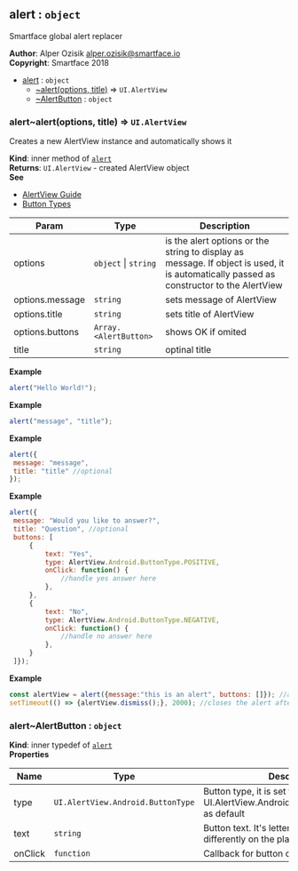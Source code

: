 <a name="module_alert"></a>

## alert : <code>object</code>
Smartface global alert replacer

**Author**: Alper Ozisik <alper.ozisik@smartface.io>  
**Copyright**: Smartface 2018  

* [alert](#module_alert) : <code>object</code>
    * [~alert(options, title)](#module_alert..alert) ⇒ <code>UI.AlertView</code>
    * [~AlertButton](#module_alert..AlertButton) : <code>object</code>

<a name="module_alert..alert"></a>

### alert~alert(options, title) ⇒ <code>UI.AlertView</code>
Creates a new AlertView instance and automatically shows it

**Kind**: inner method of [<code>alert</code>](#module_alert)  
**Returns**: <code>UI.AlertView</code> - created AlertView object  
**See**

- [AlertView Guide](https://developer.smartface.io/docs/alertview)
- [Button Types](http://ref.smartface.io/#!/api/UI.AlertView.Android.ButtonType)


| Param | Type | Description |
| --- | --- | --- |
| options | <code>object</code> \| <code>string</code> | is the alert options or the string to display as message. If object is used, it is automatically passed as constructor to the AlertView |
| options.message | <code>string</code> | sets message of AlertView |
| options.title | <code>string</code> | sets title of AlertView |
| options.buttons | <code>Array.&lt;AlertButton&gt;</code> | shows OK if omited |
| title | <code>string</code> | optinal title |

**Example**  
```js
alert("Hello World!");
```
**Example**  
```js
alert("message", "title");
```
**Example**  
```js
alert({
 message: "message",
 title: "title" //optional
});
```
**Example**  
```js
alert({
 message: "Would you like to answer?",
 title: "Question", //optional
 buttons: [
     {
         text: "Yes",
         type: AlertView.Android.ButtonType.POSITIVE,
         onClick: function() {
             //handle yes answer here
         },
     },
     {
         text: "No",
         type: AlertView.Android.ButtonType.NEGATIVE,
         onClick: function() {
             //handle no answer here
         },
     }
 ]});
```
**Example**  
```js
const alertView = alert({message:"this is an alert", buttons: []}); //alert without buttons
setTimeout(() => {alertView.dismiss();}, 2000); //closes the alert after 2 seconds
```
<a name="module_alert..AlertButton"></a>

### alert~AlertButton : <code>object</code>
**Kind**: inner typedef of [<code>alert</code>](#module_alert)  
**Properties**

| Name | Type | Description |
| --- | --- | --- |
| type | <code>UI.AlertView.Android.ButtonType</code> | Button type, it is set to UI.AlertView.Android.ButtonType.NEUTRAL as default |
| text | <code>string</code> | Button text. It's letter case behaves differently on the platforms |
| onClick | <code>function</code> | Callback for button click action |

